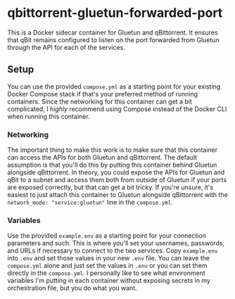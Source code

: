 # qbittorrent-gluetun-forwarded-port
This is a Docker sidecar container for Gluetun and qBittorrent. It ensures that qBit remains configured to listen on the port forwarded from Gluetun through the API for each of the services.

## Setup
You can use the provided `compose.yml` as a starting point for your existing Docker Compose stack if that's your preferred method of running containers. Since the networking for this container can get a bit complicated, I _highly_ recommend using Compose instead of the Docker CLI when running this container.

### Networking
The important thing to make this work is to make sure that this container can access the APIs for both Gluetun and qBittorrent. The default assumption is that you'll do this by putting this container behind Gluetun alongside qBittorrent. In theory, you could expose the APIs for Gluetun and qBit to a subnet and access them both from outside of Gluetun if your ports are exposed correctly, but that can get a bit tricky. If you're unsure, it's easiest to just attach this container to Gluetun alongside qBittorrent with the `network_mode: "service:gluetun"` line in the `compose.yml`.

### Variables
Use the provided `example.env` as a starting point for your connection parameters and such. This is where you'll set your usernames, passwords, and URLs if necessary to connect to the two services. Copy `example.env` into `.env` and set those values in your new `.env` file. You can leave the `compose.yml` alone and just set the values in `.env` or you can set them directly in the `compose.yml`. I personally like to see what environment variables I'm putting in each container without exposing secrets in my orchestration file, but you do what you want.
